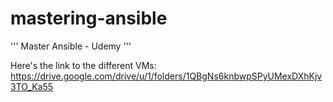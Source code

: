 # mastering-ansible

''' Master Ansible - Udemy '''

Here's the link to the different VMs: https://drive.google.com/drive/u/1/folders/1QBgNs6knbwpSPyUMexDXhKjv3TO_Ka55